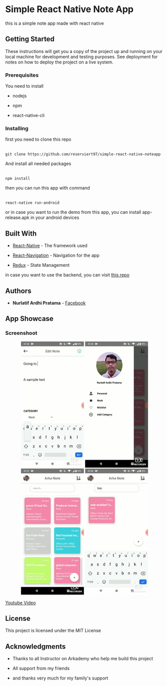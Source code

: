 
# Simple React Native Note App

  

this is a simple note app made with react native

  

## Getting Started

  

These instructions will get you a copy of the project up and running on your local machine for development and testing purposes. See deployment for notes on how to deploy the project on a live system.

  

### Prerequisites

  

You need to install

* nodejs

* npm

* react-native-cli

  

### Installing

  

first you need to clone this repo

  

```

git clone https://github.com/reserviert97/simple-react-native-noteapp

```

  

And install all needed packages

  

```

npm install

```

  

then you can run this app with command

  

```

react-native run-android

```

  

or in case you want to run the demo from this app, you can install app-release.apk in your android devices

  

## Built With

  

*  [React-Native](https://facebook.github.io/react-native/) - The framework used

*  [React-Navigation](https://reactnavigation.org/) - Navigation for the app

*  [Redux](https://redux.js.org/) - State Management

  in case you want to use the backend, you can visit [this repo](https://github.com/reserviert97/arkaNotes)
  
  

## Authors

  

*  **Nurlatif Ardhi Pratama** - [Facebook](https://www.facebook.com/reserviert97)

  
  ## App Showcase
  
  ### Screenshoot
  <p align='center'>
    <span>
    <img src='https://raw.githubusercontent.com/reserviert97/simple-react-native-noteapp/master/src/assets/screenshots/addnote.jpg' width=200 />
    <img src='https://raw.githubusercontent.com/reserviert97/simple-react-native-noteapp/master/src/assets/screenshots/drawer.jpg' width=200 />
    <img src='https://raw.githubusercontent.com/reserviert97/simple-react-native-noteapp/master/src/assets/screenshots/home.jpg' width=200 />
    <img src='https://raw.githubusercontent.com/reserviert97/simple-react-native-noteapp/master/src/assets/screenshots/search.jpg' width=200 />
    </span>
  </p>


  [Youtube Video](https://youtu.be/qTf4RbjZBJM)
  
## License

  

This project is licensed under the MIT License

  

## Acknowledgments

  

* Thanks to all Instructor on Arkademy who help me build this project

* All support from my friends

* and thanks very much for my family's support
